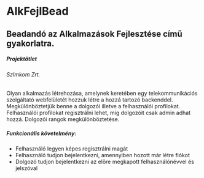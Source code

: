 # AlkFejlBead
## Beadandó az Alkalmazások Fejlesztése című gyakorlatra. 
##### Projektötlet

###### SzImkom Zrt.

Olyan alkalmazás létrehozása, amelynek keretében egy telekommunikációs szolgáltató webfelületét hozzuk létre a hozzá tartozó backenddel. Megkülönböztetjük benne a dolgozói illetve a felhasználói profilokat. Felhasználói profilokat regisztrálni lehet, míg dolgozóit csak admin adhat hozzá. Dolgozói rangok megkülönböztetése.

##### Funkcionális követelmény: 

- Felhasználó legyen képes regisztrálni magát
- Felhasználó tudjon bejelentkezni, amennyiben hozott már létre fiókot
- Dolgozó tudjon bejelentkezni az előre megkapott felhasználónévvel és jelszóval
